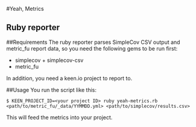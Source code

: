 #Yeah, Metrics
## Ruby reporter

##Requirements
The ruby reporter parses SimpleCov CSV output and metric_fu report data, so you need the following gems to be run first:

* simplecov + simplecov-csv
* metric_fu

In addition, you need a keen.io project to report to.

##Usage
You run the script like this:

    $ KEEN_PROJECT_ID=<your project ID> ruby yeah-metrics.rb <path/to/metric_fu/_data/YYMMDD.yml> <path/to/simplecov/results.csv>
This will feed the metrics into your project.

